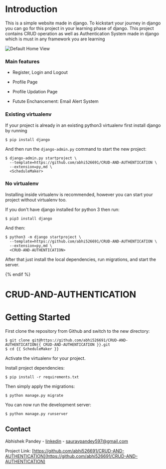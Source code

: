 
# Introduction

This is a simple website made in django. To kickstart your journey in django you can go for this project in your learning phase of django. This project contains CRUD operation as well as Authentication System made in django which is must in any framework you are learning

![Default Home View](screenshots/Index1.png "Title")

### Main features

* Register, Login and Logout

* Profile Page 

* Profile Updation Page

* Futute Enchancement: Email Alert System



### Existing virtualenv

If your project is already in an existing python3 virtualenv first install django by running

    $ pip install django
    
And then run the `django-admin.py` command to start the new project:

    $ django-admin.py startproject \
      --template=https://github.com/abhi526691/CRUD-AND-AUTHENTICATION \
      --extension=py,md \
      <ScheduleMaker>
      
### No virtualenv

Installing inside virtualenv is recommended, however you can start your project without virtualenv too.

If you don't have django installed for python 3 then run:

    $ pip3 install django
    
And then:

    $ python3 -m django startproject \
      --template=https://github.com/abhi526691/CRUD-AND-AUTHENTICATION \
      --extension=py,md \
      <CRUD-AND-AUTHENTICATION>
      
      
After that just install the local dependencies, run migrations, and start the server.

{% endif %}

# CRUD-AND-AUTHENTICATION

# Getting Started

First clone the repository from Github and switch to the new directory:

    $ git clone git@https://github.com/abhi526691/CRUD-AND-AUTHENTICATION{{ CRUD-AND-AUTHENTICATION }}.git
    $ cd {{ ScheduleMaker }}
    
Activate the virtualenv for your project.
    
Install project dependencies:

    $ pip install -r requirements.txt
    
    
Then simply apply the migrations:

    $ python manage.py migrate
    

You can now run the development server:

    $ python manage.py runserver
    
    
    
<!-- CONTACT -->
## Contact

Abhishek Pandey - [linkedin](https://www.linkedin.com/in/abhishek-pandey-1515aa171/) - sauravpandey597@gmail.com

Project Link: [https://github.com/abhi526691/CRUD-AND-AUTHENTICATION](https://github.com/abhi526691/CRUD-AND-AUTHENTICATION)
